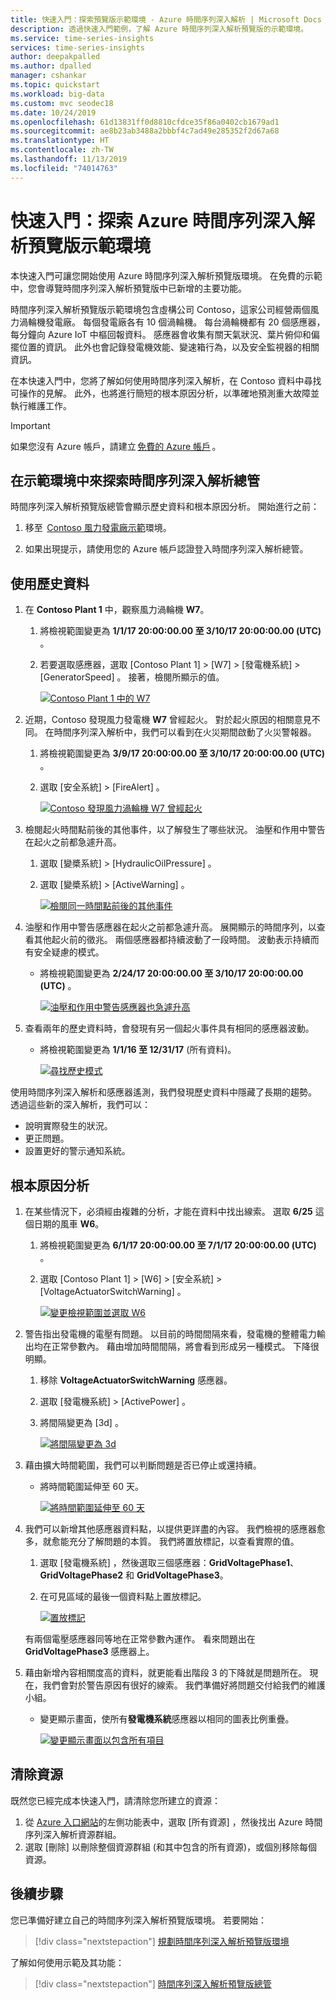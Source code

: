 ```yaml
---
title: 快速入門：探索預覽版示範環境 - Azure 時間序列深入解析 | Microsoft Docs
description: 透過快速入門範例，了解 Azure 時間序列深入解析預覽版的示範環境。
ms.service: time-series-insights
services: time-series-insights
author: deepakpalled
ms.author: dpalled
manager: cshankar
ms.topic: quickstart
ms.workload: big-data
ms.custom: mvc seodec18
ms.date: 10/24/2019
ms.openlocfilehash: 61d13831ff0d8810cfdce35f86a0402cb1679ad1
ms.sourcegitcommit: ae8b23ab3488a2bbbf4c7ad49e285352f2d67a68
ms.translationtype: HT
ms.contentlocale: zh-TW
ms.lasthandoff: 11/13/2019
ms.locfileid: "74014763"
---
```

# <a name="quickstart-explore-the-azure-time-series-insights-preview-demo-environment"></a>快速入門：探索 Azure 時間序列深入解析預覽版示範環境

本快速入門可讓您開始使用 Azure 時間序列深入解析預覽版環境。 在免費的示範中，您會導覽時間序列深入解析預覽版中已新增的主要功能。

時間序列深入解析預覽版示範環境包含虛構公司 Contoso，這家公司經營兩個風力渦輪機發電廠。 每個發電廠各有 10 個渦輪機。 每台渦輪機都有 20 個感應器，每分鐘向 Azure IoT 中樞回報資料。 感應器會收集有關天氣狀況、葉片俯仰和偏擺位置的資訊。 此外也會記錄發電機效能、變速箱行為，以及安全監視器的相關資訊。

在本快速入門中，您將了解如何使用時間序列深入解析，在 Contoso 資料中尋找可操作的見解。 此外，也將進行簡短的根本原因分析，以準確地預測重大故障並執行維護工作。

> [!IMPORTANT]
> 如果您沒有 Azure 帳戶，請建立 [免費的 Azure 帳戶](https://azure.microsoft.com/free/?ref=microsoft.com&utm_source=microsoft.com&utm_medium=docs&utm_campaign=visualstudio) 。

## <a name="explore-the-time-series-insights-explorer-in-a-demo-environment"></a>在示範環境中來探索時間序列深入解析總管

時間序列深入解析預覽版總管會顯示歷史資料和根本原因分析。 開始進行之前：

1. 移至  [Contoso 風力發電廠示範](https://insights.timeseries.azure.com/preview/samples)環境。  

1. 如果出現提示，請使用您的 Azure 帳戶認證登入時間序列深入解析總管。

## <a name="work-with-historical-data"></a>使用歷史資料

1. 在 **Contoso Plant 1** 中，觀察風力渦輪機 **W7**。  

   1. 將檢視範圍變更為 **1/1/17 20:00:00.00 至 3/10/17 20:00:00.00 (UTC)** 。
   1. 若要選取感應器，選取 [Contoso Plant 1]   > [W7]   > [發電機系統]   > [GeneratorSpeed]  。 接著，檢閱所顯示的值。

      [![Contoso Plant 1 中的 W7](media/v2-update-quickstart/quickstart-one.png)](media/v2-update-quickstart/quickstart-one.png#lightbox)

1. 近期，Contoso 發現風力發電機 **W7** 曾經起火。 對於起火原因的相關意見不同。 在時間序列深入解析中，我們可以看到在火災期間啟動了火災警報器。

   1. 將檢視範圍變更為 **3/9/17 20:00:00.00 至 3/10/17 20:00:00.00 (UTC)** 。
   1. 選取 [安全系統]   > [FireAlert]  。

      [![Contoso 發現風力渦輪機 W7 曾經起火](media/v2-update-quickstart/quickstart-two.png)](media/v2-update-quickstart/quickstart-two.png#lightbox)

1. 檢閱起火時間點前後的其他事件，以了解發生了哪些狀況。 油壓和作用中警告在起火之前都急遽升高。

   1. 選取 [變槳系統]   > [HydraulicOilPressure]  。
   1. 選取 [變槳系統]   > [ActiveWarning]  。

      [![檢閱同一時間點前後的其他事件](media/v2-update-quickstart/quickstart-three.png)](media/v2-update-quickstart/quickstart-three.png#lightbox)

1. 油壓和作用中警告感應器在起火之前都急遽升高。 展開顯示的時間序列，以查看其他起火前的徵兆。 兩個感應器都持續波動了一段時間。 波動表示持續而有安全疑慮的模式。

    * 將檢視範圍變更為 **2/24/17 20:00:00.00 至 3/10/17 20:00:00.00 (UTC)** 。

      [![油壓和作用中警告感應器也急遽升高](media/v2-update-quickstart/quickstart-four.png)](media/v2-update-quickstart/quickstart-four.png#lightbox)

1. 查看兩年的歷史資料時，會發現有另一個起火事件具有相同的感應器波動。

    * 將檢視範圍變更為 **1/1/16 至 12/31/17** (所有資料)。

      [![尋找歷史模式](media/v2-update-quickstart/quickstart-five.png)](media/v2-update-quickstart/quickstart-five.png#lightbox)

使用時間序列深入解析和感應器遙測，我們發現歷史資料中隱藏了長期的趨勢。 透過這些新的深入解析，我們可以：

* 說明實際發生的狀況。
* 更正問題。
* 設置更好的警示通知系統。

## <a name="root-cause-analysis"></a>根本原因分析

1. 在某些情況下，必須經由複雜的分析，才能在資料中找出線索。 選取 **6/25** 這個日期的風車 **W6**。

    1. 將檢視範圍變更為 **6/1/17 20:00:00.00 至 7/1/17 20:00:00.00 (UTC)** 。
    1. 選取 [Contoso Plant 1]   > [W6]   > [安全系統]   > [VoltageActuatorSwitchWarning]  。

       [![變更檢視範圍並選取 W6](media/v2-update-quickstart/quickstart-six.png)](media/v2-update-quickstart/quickstart-six.png#lightbox)

1. 警告指出發電機的電壓有問題。 以目前的時間間隔來看，發電機的整體電力輸出均在正常參數內。 藉由增加時間間隔，將會看到形成另一種模式。 下降很明顯。

    1. 移除 **VoltageActuatorSwitchWarning** 感應器。
    1. 選取 [發電機系統]   > [ActivePower]  。
    1. 將間隔變更為 [3d]  。

       [![將間隔變更為 3d](media/v2-update-quickstart/quickstart-seven.png)](media/v2-update-quickstart/quickstart-seven.png#lightbox)

1. 藉由擴大時間範圍，我們可以判斷問題是否已停止或還持續。

    * 將時間範圍延伸至 60 天。

      [![將時間範圍延伸至 60 天](media/v2-update-quickstart/quickstart-eight.png)](media/v2-update-quickstart/quickstart-eight.png#lightbox)

1. 我們可以新增其他感應器資料點，以提供更詳盡的內容。 我們檢視的感應器愈多，就愈能充分了解問題的本質。 我們將置放標記，以查看實際的值。 

    1. 選取 [發電機系統]  ，然後選取三個感應器：**GridVoltagePhase1**、**GridVoltagePhase2** 和 **GridVoltagePhase3**。
    1. 在可見區域的最後一個資料點上置放標記。

       [![置放標記](media/v2-update-quickstart/quickstart-nine.png)](media/v2-update-quickstart/quickstart-nine.png#lightbox)

    有兩個電壓感應器同等地在正常參數內運作。 看來問題出在 **GridVoltagePhase3** 感應器上。

1. 藉由新增內容相關度高的資料，就更能看出階段 3 的下降就是問題所在。 現在，我們會對於警告原因有很好的線索。 我們準備好將問題交付給我們的維護小組。  

    * 變更顯示畫面，使所有**發電機系統**感應器以相同的圖表比例重疊。

      [![變更顯示畫面以包含所有項目](media/v2-update-quickstart/quickstart-ten.png)](media/v2-update-quickstart/quickstart-ten.png#lightbox)

## <a name="clean-up-resources"></a>清除資源

既然您已經完成本快速入門，請清除您所建立的資源：

1. 從 [Azure 入口網站](https://portal.azure.com)的左側功能表中，選取 [所有資源]  ，然後找出 Azure 時間序列深入解析資源群組。
1. 選取 [刪除]  以刪除整個資源群組 (和其中包含的所有資源)，或個別移除每個資源。

## <a name="next-steps"></a>後續步驟

您已準備好建立自己的時間序列深入解析預覽版環境。 若要開始：

> [!div class="nextstepaction"]
> [規劃時間序列深入解析預覽版環境](time-series-insights-update-plan.md)

了解如何使用示範及其功能：

> [!div class="nextstepaction"]
> [時間序列深入解析預覽版總管](time-series-insights-update-explorer.md)